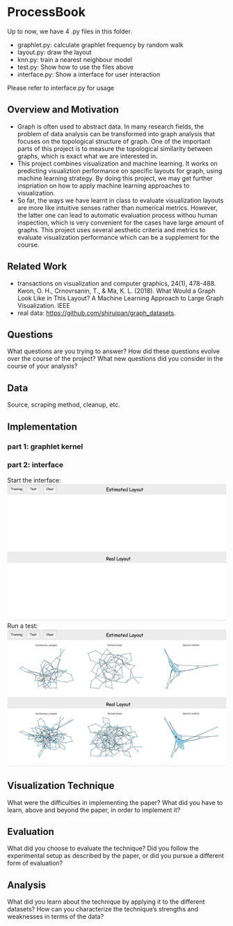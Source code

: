 # ProcessBook

Up to now, we have 4 .py files in this folder.
* graphlet.py: calculate graphlet frequency by random walk
* layout.py: draw the layout
* knn.py: train a nearest neighbour model
* test.py: Show how to use the files above
* interface.py: Show a interface for user interaction

Please refer to interface.py for usage

## Overview and Motivation
* Graph is often used to abstract data. In many research fields, the problem of data analysis can be transformed into graph analysis that focuses on the topological structure of graph. One of the important parts of this project is to measure the topological similarity between graphs, which is exact what we are interested in.
* This project combines visualization and machine learning. It works on predicting visualiztion performance on specific layouts for graph, using machine learning strategy. By doing this project, we may get further inspriation on how to apply machine learning approaches to visualization.
* So far, the ways we have learnt in class to evaluate visualization layouts are more like intuitive senses rather than numerical metrics. However, the latter one can lead to automatic evaluation process withou human inspection, which is very convenient for the cases have large amount of graphs. This project uses several aesthetic criteria and metrics to evaluate visualization performance which can be a supplement for the course.

## Related Work
* transactions on visualization and computer graphics, 24(1), 478-488. Kwon, O. H., Crnovrsanin, T., & Ma, K. L. (2018). What Would a Graph Look Like in This Layout? A Machine Learning Approach to Large Graph Visualization. IEEE
* real data: https://github.com/shiruipan/graph_datasets.

## Questions
What questions are you trying to answer? How did these questions evolve over the course of the project? What new questions did you consider in the course of your analysis?

## Data
Source, scraping method, cleanup, etc.

## Implementation

### part 1: graphlet kernel

### part 2: interface
Start the interface:
![Image text](https://github.com/allhailjustice/vis_class_project/blob/master/screenshots/Screen%20Shot%202018-12-11%20at%209.00.44%20PM.png)
Run a test:
![Image text](https://github.com/allhailjustice/vis_class_project/blob/master/screenshots/Screen%20Shot%202018-12-11%20at%209.01.24%20PM.png)

## Visualization Technique
What were the difficulties in implementing the paper? What did you have to learn, above and beyond the paper, in order to implement it?

## Evaluation
What did you choose to evaluate the technique? Did you follow the experimental setup as described by the paper, or did you pursue a different form of evaluation?

## Analysis
What did you learn about the technique by applying it to the different datasets? How can you characterize the technique’s strengths and weaknesses in terms of the data?
